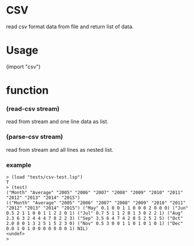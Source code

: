 # CSV

read csv format data from file and return list of data.


# Usage 

(import "csv")

# function

### (read-csv stream)
read from stream and one line data as list.

### (parse-csv stream)
read from stream and all lines as nested list.

### example

```
> (load "tests/csv-test.lsp")
T
> (test)
("Month" "Average" "2005" "2006" "2007" "2008" "2009" "2010" "2011" "2012" "2013" "2014" "2015")
(("Month" "Average" "2005" "2006" "2007" "2008" "2009" "2010" "2011" "2012" "2013" "2014" "2015") ("May" 0.1 0 0 1 1 0 0 0 2 0 0 0) ("Jun" 0.5 2 1 1 0 0 1 1 2 2 0 1) ("Jul" 0.7 5 1 1 2 0 1 3 0 2 2 1) ("Aug" 2.3 6 3 2 4 4 4 7 8 2 2 3) ("Sep" 3.5 6 4 7 4 2 8 5 2 5 2 5) ("Oct" 2.0 8 0 1 3 2 5 1 5 2 3 0) ("Nov" 0.5 3 0 0 1 1 0 1 0 1 0 1) ("Dec" 0.0 1 0 1 0 0 0 0 0 0 0 1) NIL)
<undef>
> 

```